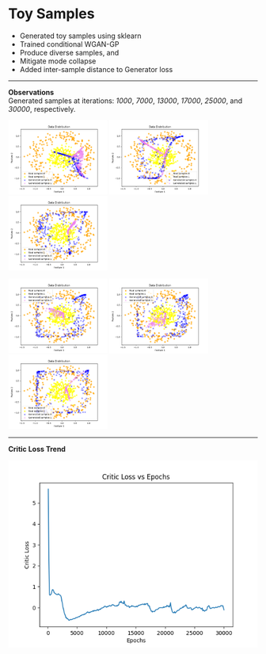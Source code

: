 # Toy Samples
* Generated toy samples using sklearn
* Trained conditional WGAN-GP
* Produce diverse samples, and
* Mitigate mode collapse
* Added inter-sample distance to Generator loss
---

**Observations**   
Generated samples at iterations: *1000*, *7000*, *13000*, *17000*, *25000*, and *30000*, respectively.
<p float="left">
<img src="images/sample_1.png" width="200" />
<img src="images/sample_2.png" width="200" />
<img src="images/sample_3.png" width="200" /></p>
<p float="left">
<img src="images/sample_5.png" width="200" />
<img src="images/sample_6.png" width="200" />
<img src="images/sample_8.png" width="200" /></p>

---

**Critic Loss Trend**
<p float="left">
<img src="images/wgan-gp_loss.png" width="608" /></p>
